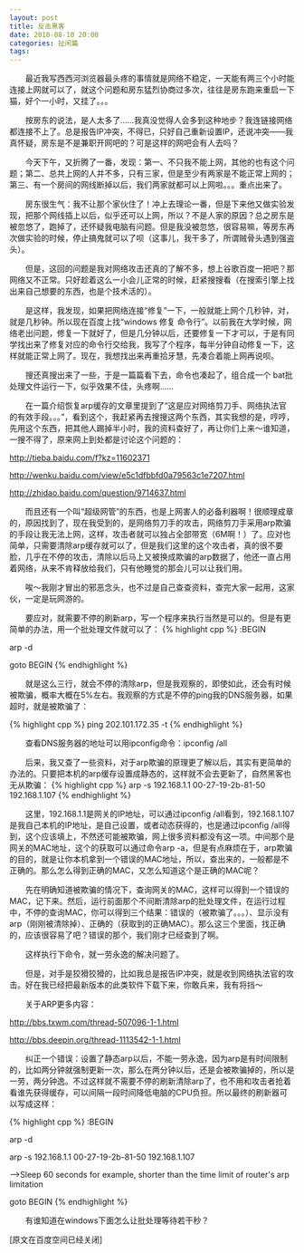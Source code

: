 ```yaml
---
layout: post
title: 反击黑客
date: 2010-08-10 20:00
categories: 扯闲篇
tags: 
---
```


　　最近我写西西河浏览器最头疼的事情就是网络不稳定，一天能有两三个小时能连接上网就可以了，就这个问题和房东猛烈协商过多次，往往是房东跑来重启一下猫，好个一小时，又挂了。。。

<!-- more -->


　　按房东的说法，是人太多了……我真没觉得人会多到这种地步？我连链接网络都连接不上了。总是报告IP冲突，不得已，只好自己重新设置IP，还说冲突——我真怀疑，房东是不是兼职开网吧的？可是这样的网吧会有人去吗？

　　今天下午，又折腾了一番，发现：第一、不只我不能上网，其他的也有这个问题；第二、总共上网的人并不多，只有三家，但是至少有两家是不能正常上网的；第三、有一个房间的网线断掉以后，我们两家就都可以上网啦。。。重点出来了。

　　房东很生气：我不让那个家伙住了！冲上去理论一番，但是下来他又做实验发现，把那个网线插上以后，似乎还可以上网，所以？不是人家的原因？总之房东是被忽悠了，跑掉了，还怀疑我电脑有问题。但是我没被忽悠，很容易嘛，等房东再次做实验的时候，停止搞鬼就可以了呗（这事儿，我干多了，所谓贼骨头遇到强盗头）。

　　但是，这回的问题是我对网络攻击还真的了解不多，想上谷歌百度一把吧？那网络又不正常。只好趁着这么一小会儿正常的时候，赶紧搜搜看（在搜索引擎上找出来自己想要的东西，也是个技术活的）。

　　是这样，我发现，如果把网络连接“修复”一下，一般就能上网个几秒钟，对，就是几秒钟。所以现在百度上找“windows 修复 命令行”。以前我在大学时候，网络老出问题，修复一下就好了，但是几分钟以后，还要修复一下才可以，于是有同学找出来了修复对应的命令行交给我，我写了个程序，每半分钟自动修复一下，这样就能正常上网了。现在，我想找出来再重拾牙慧，先凑合着能上网再说呗。

　　搜还真搜出来了一些，于是一篇篇看下去，命令也凑起了，组合成一个 bat批处理文件运行一下，似乎效果不佳，头疼啊……

　　在一篇介绍恢复arp缓存的文章里提到了“这是应对网络剪刀手、网络执法官的有效手段。。。”，看到这个，我赶紧再去搜搜这两个东西，其实我想的是，哼哼，先用这个东西，把其他人踢掉半小时，我的资料查好了，再让你们上来～谁知道，一搜不得了，原来网上到处都是讨论这个问题的：

http://tieba.baidu.com/f?kz=11602371

http://wenku.baidu.com/view/e5c1dfbbfd0a79563c1e7207.html

http://zhidao.baidu.com/question/9714637.html

　　而且还有一个叫“超级网管”的东西，也是上网害人的必备利器啊！很顺理成章的，原因找到了，现在我受到的，是网络剪刀手的攻击，网络剪刀手采用arp欺骗的手段让我无法上网，这样，攻击者就可以独占全部带宽（6M啊！）了。应对也简单，只需要清除arp缓存就可以了，但是我们这里的这个攻击者，真的很不要脸，几乎在不停的攻击，清除以后马上又被换成欺骗的arp数据了，他还一直占用着网络，从来不肯释放给我们，只有他睡觉的那会儿可以让我们用。

　　唉～我刚才冒出的邪恶念头，也不过是自己查查资料，查完大家一起用，这家伙，一定是玩网游的。

　　要应对，就需要不停的刷新arp，写一个程序来执行当然是可以的。但是有更简单的办法，用一个批处理文件就可以了：
{% highlight cpp %}
:BEGIN

arp -d

goto BEGIN
{% endhighlight %}


　　就是这么三行，就会不停的清除arp，但是我观察的，即使如此，还会有时候被欺骗，概率大概在5%左右。我观察的方式是不停的ping我的DNS服务器，如果超时，就是被欺骗了：

{% highlight cpp %}
ping 202.101.172.35 -t
{% endhighlight %}

　　查看DNS服务器的地址可以用ipconfig命令：ipconfig /all

　　后来，我又查了一些资料，对于arp欺骗的原理更了解以后，其实有更简单的办法的。只要把本机的arp缓存设置成静态的，这样就不会去更新了，自然黑客也无从欺骗：
{% highlight cpp %}
arp -s 192.168.1.1 00-27-19-2b-81-50 192.168.1.107
{% endhighlight %}


　　这里，192.168.1.1是网关的IP地址，可以通过ipconfig /all看到，192.168.1.107是我自己本机的IP地址，是自己设置，或者动态获得的，也是通过ipconfig /all得到，这个应该填上，不然还可能被欺骗，网上很多资料都没有这一项。中间那个是网关的MAC地址，这个的获取可以通过命令arp -a，但是有点麻烦在于，arp欺骗的目的，就是让你本机拿到一个错误的MAC地址，所以，查出来的，一般都是不正确的。那么怎么得到正确的MAC，又怎么知道这个是正确的MAC呢？

　　先在明确知道被欺骗的情况下，查询网关的MAC，这样可以得到一个错误的MAC，记下来。然后，运行前面那个不间断清除arp的批处理文件，在运行过程中，不停的查询MAC，你可以得到三个结果：错误的（被欺骗了。。。）、显示没有arp（刚刚被清除掉）、正确的（获取到的正确MAC）。那么这三个里面，找正确的，应该很容易了吧？错误的那个，我们刚才已经查到了啊。

　　这样执行下命令，就一劳永逸的解决问题了。

　　但是，对手是狡猾狡猾的，比如我总是报告IP冲突，就是收到网络执法官的攻击。好在我已经把最新版本的此类软件下载下来，你敢兵来，我有将挡～

　　关于ARP更多内容：

http://bbs.txwm.com/thread-507096-1-1.html

http://bbs.deepin.org/thread-1113542-1-1.html

　　纠正一个错误：设置了静态arp以后，不能一劳永逸，因为arp是有时间限制的，比如两分钟就强制更新一次，那么在两分钟以后，还是会被欺骗掉的，所以是一劳，两分钟逸。不过这样就不需要不停的刷新清除arp了，也不用和攻击者抢着看谁先获得缓存，可以间隔一段时间降低电脑的CPU负担。所以最终的刷新器可以写成这样：

{% highlight cpp %}
:BEGIN

arp -d

arp -s 192.168.1.1 00-27-19-2b-81-50 192.168.1.107

-->Sleep 60 seconds for example, shorter than the time limit of router's arp limitation

goto BEGIN
{% endhighlight %}


　　有谁知道在windows下面怎么让批处理等待若干秒？

[原文在百度空间已经关闭]

